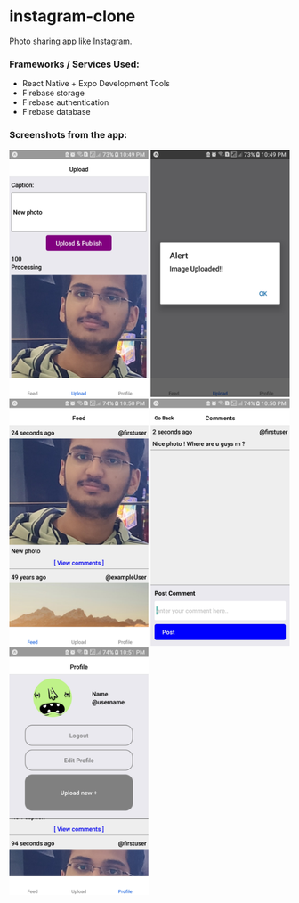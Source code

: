 # instagram-clone
Photo sharing app like Instagram.


### Frameworks / Services Used:
- React Native + Expo Development Tools
- Firebase storage
- Firebase authentication
- Firebase database

### Screenshots from the app:

<img src = "assets/app_screenshots/Screenshot_20190710-224921_Expo.jpg" width="250">
<img src = "assets/app_screenshots/Screenshot_20190710-224930_Expo.jpg" width="250">
<img src = "assets/app_screenshots/Screenshot_20190710-225000_Expo.jpg" width="250">
<img src = "assets/app_screenshots/Screenshot_20190710-225042_Expo.jpg" width="250">
<img src = "assets/app_screenshots/Screenshot_20190710-225113_Expo.jpg" width="250">
